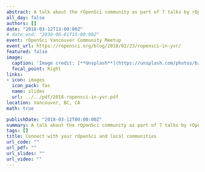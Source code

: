```yaml
---
abstract: A talk about the rOpenSci community as part of 7 talks by rOpenSci staff and leadership team members
all_day: false
authors: []
date: "2018-03-12T13:00:00Z"
# date_end: "2030-06-01T15:00:00Z"
event: rOpenSci Vancouver Community Meetup
event_url: https://ropensci.org/blog/2018/02/23/ropensci-in-yvr/
featured: false
image:
  caption: 'Image credit: [**Unsplash**](https://unsplash.com/photos/bzdhc5b3Bxs)'
  focal_point: Right
links:
- icon: images
  icon_pack: fas
  name: slides
  url: ../../pdf/2018-ropensci-in-yvr.pdf
location: Vancouver, BC, CA
math: true

publishDate: "2018-03-12T00:00:00Z"
summary: A talk about the rOpenSci community as part of 7 talks by rOpenSci staff and leadership team members
tags: []
title: Connect with your rOpenSci and local communities
url_code: ""
url_pdf: ""
url_slides: ""
url_video: ""
---
```

